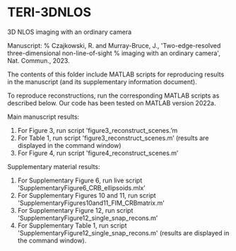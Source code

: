 # TERI-3DNLOS
3D NLOS imaging with an ordinary camera

Manuscript:
% Czajkowski, R. and Murray-Bruce, J., 'Two-edge-resolved three-dimensional non-line-of-sight
% imaging with an ordinary camera', Nat. Commun., 2023.


The contents of this folder include MATLAB scripts for reproducing results in the manuscript (and its supplementary information document).

To reproduce reconstructions, run the corresponding MATLAB scripts as described below. Our code has been tested on MATLAB version 2022a.

Main manuscript results:
1. For Figure 3, run script 'figure3_reconstruct_scenes.’m
2. For Table 1, run script 'figure3_reconstruct_scenes.m’ (results are displayed in the command window)
3. For Figure 4, run script 'figure4_reconstruct_scenes.m’


Supplementary material results:
1. For Supplementary Figure 6, run live script 'SupplementaryFigure6_CRB_ellipsoids.mlx'
2. For Supplementary Figures 10 and 11, run script 'SupplementaryFigures10and11_FIM_CRBmatrix.m'
3. For Supplementary Figure 12, run script 'SupplementaryFigure12_single_snap_recons.m’
2. For Supplementary Table 1, run script 'SupplementaryFigure12_single_snap_recons.m' (results are displayed in the command window).
